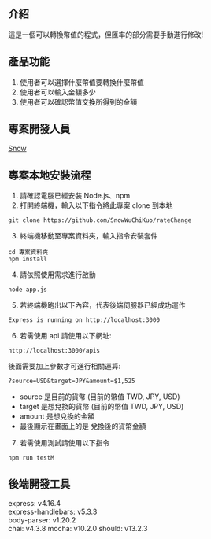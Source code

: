 ## 介紹
這是一個可以轉換幣值的程式，但匯率的部分需要手動進行修改!

## 產品功能
1. 使用者可以選擇什麼幣值要轉換什麼幣值
2. 使用者可以輸入金額多少
3. 使用者可以確認幣值交換所得到的金額

## 專案開發人員
[Snow](https://github.com/SnowWuChiKuo)

## 專案本地安裝流程
1. 請確認電腦已經安裝 Node.js、npm
2. 打開終端機，輸入以下指令將此專案 clone 到本地  
```
git clone https://github.com/SnowWuChiKuo/rateChange
```
3. 終端機移動至專案資料夾，輸入指令安裝套件
```
cd 專案資料夾
npm install
```
4. 請依照使用需求進行啟動
```
node app.js
```
5. 若終端機跑出以下內容，代表後端伺服器已經成功運作
```
Express is running on http://localhost:3000
```
6. 若需使用 api 請使用以下網址:
```
http://localhost:3000/apis
```
後面需要加上參數才可進行相關運算:
```
?source=USD&target=JPY&amount=$1,525
```
- source 是目前的貨幣  (目前的幣值 TWD, JPY, USD)
- target 是想兌換的貨幣  (目前的幣值 TWD, JPY, USD)
- amount 是想兌換的金額  
- 最後顯示在畫面上的是 兌換後的貨幣金額
7. 若需使用測試請使用以下指令
```
npm run testM
```
## 後端開發工具
express: v4.16.4  
express-handlebars: v5.3.3  
body-parser: v1.20.2  
chai: v4.3.8
mocha: v10.2.0
should: v13.2.3
